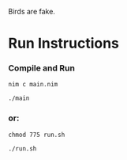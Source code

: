 Birds are fake.

# Run Instructions

### Compile and Run

`nim c main.nim`

`./main`

### or:

`chmod 775 run.sh`

`./run.sh`